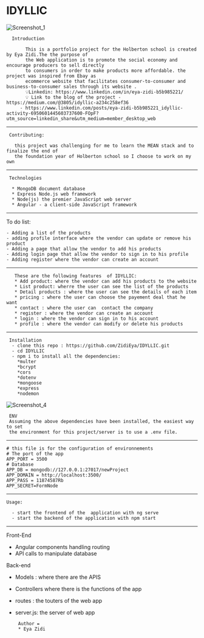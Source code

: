 # IDYLLIC
![Screenshot_1](https://user-images.githubusercontent.com/91125384/177399780-63c14a4d-bf94-45c7-9d07-644bc90e8f90.png)

      Introduction

           This is a portfolio project for the Holberton school is created by Eya Zidi.The the purpose of 
           the Web application is to promote the social economy and encourage producers to sell directly 
           to consumers in order to make products more affordable. the project was inspired from Ebay as 
           ecommerce website that facilitates consumer-to-consumer and business-to-consumer sales through its website .
           💡Linkedin: https://www.linkedin.com/in/eya-zidi-b5b985221/
           💡 Link to the blog of the project - https://medium.com/@3805/idyllic-a234c258ef36
         - https://www.linkedin.com/posts/eya-zidi-b5b985221_idyllic-activity-6950601445603737600-FOpF?utm_source=linkedin_share&utm_medium=member_desktop_web
-----------------------------------------------------------------------------------------------------------------------------------------------------------
     Contributing: 
     
       this project was challenging for me to learn the MEAN stack and to finalize the end of 
       the foundation year of Holberton school so I choose to work on my own

  
--------------------------------------------------------------------------------------------------------------------------------------------------------- 
     Technologies 
     
      * MongoDB document database
      * Express Node.js web framework
      * Node(js) the premier JavaScript web server
      * Angular - a client-side JavaScript framework
      
----------------------------------------------------------------------------------------------------------------------------------------------------------
To do list:
 

    - Adding a list of the products
    - adding profile interface where the vendor can update or remove his product
    - Adding a page that allow the vendor to add his products
    - Adding login page that allow the vendor to sign in to his profile
    - Adding register where the vendor can create an account 
      
      
-------------------------------------------------------------------------------------------------------------------------------------------------------
       These are the following features  of IDYLLIC:
       * Add product: where the vendor can add his products to the website
       * List product: wherre the user can see the list of the products
       * Detail products : where the user can see the details of each item
       * pricing : where the user can choose the payement deal that he want
       * contact : where the user can  contact the company
       * register : where the vendor can create an account 
       * login : where the vendor can sign in to his account
       * profile : where the vendor can modify or delete his products
       
---------------------------------------------------------------------------------------------------------------------------------------------------------------              
       
     Installation
      - clone this repo : https://github.com/ZidiEya/IDYLLIC.git
      - cd IDYLLIC 
      - npm i to install all the dependencies:
        *multer
        *bcrypt
        *cors
        *dotenv
        *mongoose 
        *express
        *nodemon
![Screenshot_4](https://user-images.githubusercontent.com/91125384/177428382-887008db-6674-4a34-abef-2c9dd83760b2.png)
       
     ENV
     Assuming the above dependencies have been installed, the easiest way to set 
     the environment for this project/server is to use a .env file.
 ------------------------------------------------------------------------------ 
    # this file is for the configuration of environnements
    # The port of the app
    APP_PORT = 3500
    # Database
    APP_DB = mongodb://127.0.0.1:27017/newProject
    APP_DOMAIN = http://localhost:3500/
    APP_PASS = 11874587Rb
    APP_SECRET=FormNode
      
      
 ----------------------------------------------------------------------------------------------------------------------------------------------------------
    Usage: 
     
      - start the frontend of the  application with ng serve
      - start the backend of the application with npm start

 -----------------------------------------------------------------------------------------------------------------------------------------------------------

Front-End

* Angular components handling routing
* API calls to manipulate database
  
Back-end 

* Models : where there are the APIS
* Controllers where there is the functions of the app
* routes : the touters of the web app
* server.js: the server of web app



       
       Author ✒️
       * Eya Zidi
